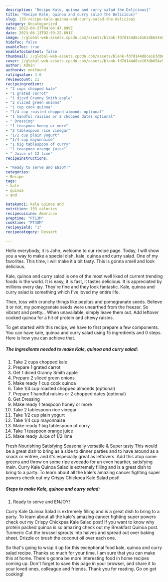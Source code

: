 ```yaml
---
description: "Recipe Kale, quinoa and curry salad the Delicious}"
title: "Recipe Kale, quinoa and curry salad the Delicious}"
slug: 139-recipe-kale-quinoa-and-curry-salad-the-delicious
category: Uncategorized
date: 2022-09-27T04:04:47.899Z
date: 2023-06-13T02:59:22.691Z
image: //global-web-assets.cpcdn.com/assets/blank-fd7d144d8ce163db654e5a02c40b08a2775adb7897d16e4062681dc7e1b2800f.png
hideToc: false
enableToc: true
enableTocContent: false
thumbnail: //global-web-assets.cpcdn.com/assets/blank-fd7d144d8ce163db654e5a02c40b08a2775adb7897d16e4062681dc7e1b2800f.png
cover: //global-web-assets.cpcdn.com/assets/blank-fd7d144d8ce163db654e5a02c40b08a2775adb7897d16e4062681dc7e1b2800f.png
author: Admin
authorAv: notfound
ratingvalue: 4.6
reviewcount: 21
recipeingredient:
- "2 cups chopped kale"
- "1 grated carrot"
- "1 diced Granny Smith apple"
- "2 sliced green onions"
- "1 cup cook quinoa"
- "1/4 cup roasted chopped almonds optional"
- "1 handful raisins or 2 chopped dates optional"
- " Dressing"
- "1 teaspoon honey or more"
- "2 tablespoon rice vinegar"
- "1/2 cup plain yogurt"
- "1/4 cup mayonnaise"
- "1 big tablespoon of curry"
- "1 teaspoon orange juice"
- " Juice of 12 lime"
recipeinstructions:

- "Ready to serve and ENJOY!"
categories:
- Recipe
tags:
- kale
- quinoa
- and

katakunci: kale quinoa and 
nutrition: 193 calories
recipecuisine: American
preptime: "PT13M"
cooktime: "PT30M"
recipeyield: "1"
recipecategory: Dessert

---
```



Hello everybody, it is John, welcome to our recipe page. Today, I will show you a way to make a special dish, kale, quinoa and curry salad. One of my favorites. This time, I will make it a bit tasty. This is gonna smell and look delicious.

Kale, quinoa and curry salad is one of the most well liked of current trending foods in the world. It is easy, it is fast, it tastes delicious. It is appreciated by millions every day. They're fine and they look fantastic. Kale, quinoa and curry salad is something which I've loved my entire life.

Then, toss with crunchy things like pepitas and pomegranate seeds. Believe it or not, my pomegranate seeds were unearthed from the freezer. So vibrant and pretty… When unavailable, simply leave them out. Add leftover cooked quinoa for a hit of protein and chewy raisins.


To get started with this recipe, we have to first prepare a few components. You can have kale, quinoa and curry salad using 15 ingredients and 0 steps. Here is how you can achieve that.

<!--inarticleads1-->

##### The ingredients needed to make Kale, quinoa and curry salad:

1. Take 2 cups chopped kale
1. Prepare 1 grated carrot
1. Get 1 diced Granny Smith apple
1. Prepare 2 sliced green onions
1. Make ready 1 cup cook quinoa
1. Take 1/4 cup roasted chopped almonds (optional)
1. Prepare 1 handful raisins or 2 chopped dates (optional)
1. Get  Dressing
1. Make ready 1 teaspoon honey or more
1. Take 2 tablespoon rice vinegar
1. Take 1/2 cup plain yogurt
1. Take 1/4 cup mayonnaise
1. Make ready 1 big tablespoon of curry
1. Take 1 teaspoon orange juice
1. Make ready  Juice of 1/2 lime


Fresh Nourishing Satisfying Seasonally versatile &amp; Super tasty This would be a great dish to bring as a side to dinner parties and to have around as a snack or entrée, and it&#39;s especially great as leftovers. Add this atop some greens and throw on some ripe avocado for an even heartier, satisfying main. Curry Kale Quinoa Salad is extremely filling and is a great dish to bring to a party. To learn about all the kale&#39;s amazing cancer fighting super powers check out my Crispy Chickpea Kale Salad post! 

<!--inarticleads2-->

##### Steps to make Kale, quinoa and curry salad:


1. Ready to serve and ENJOY!

Curry Kale Quinoa Salad is extremely filling and is a great dish to bring to a party. To learn about all the kale&#39;s amazing cancer fighting super powers check out my Crispy Chickpea Kale Salad post! If you want to know why protein packed quinoa is so amazing check out my Breakfast Quinoa post. Turmeric Cut the brussel sprouts into halves and spread out over baking sheet. Drizzle or brush the coconut oil over each one. 

So that's going to wrap it up for this exceptional food kale, quinoa and curry salad recipe. Thanks so much for your time. I am sure that you can make this at home. There's gonna be more interesting food in home recipes coming up. Don't forget to save this page in your browser, and share it to your loved ones, colleague and friends. Thank you for reading. Go on get cooking!
